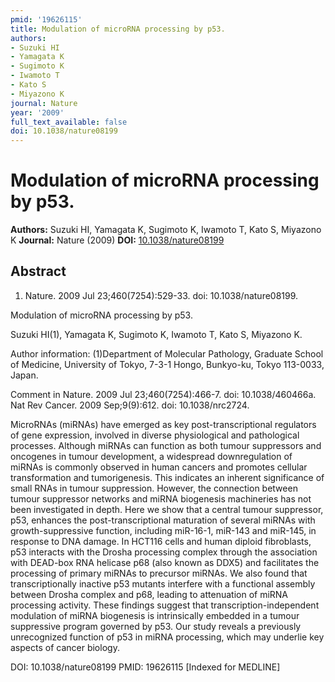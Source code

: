 ```yaml
---
pmid: '19626115'
title: Modulation of microRNA processing by p53.
authors:
- Suzuki HI
- Yamagata K
- Sugimoto K
- Iwamoto T
- Kato S
- Miyazono K
journal: Nature
year: '2009'
full_text_available: false
doi: 10.1038/nature08199
---
```


# Modulation of microRNA processing by p53.
**Authors:** Suzuki HI, Yamagata K, Sugimoto K, Iwamoto T, Kato S, Miyazono K
**Journal:** Nature (2009)
**DOI:** [10.1038/nature08199](https://doi.org/10.1038/nature08199)

## Abstract

1. Nature. 2009 Jul 23;460(7254):529-33. doi: 10.1038/nature08199.

Modulation of microRNA processing by p53.

Suzuki HI(1), Yamagata K, Sugimoto K, Iwamoto T, Kato S, Miyazono K.

Author information:
(1)Department of Molecular Pathology, Graduate School of Medicine, University of 
Tokyo, 7-3-1 Hongo, Bunkyo-ku, Tokyo 113-0033, Japan.

Comment in
    Nature. 2009 Jul 23;460(7254):466-7. doi: 10.1038/460466a.
    Nat Rev Cancer. 2009 Sep;9(9):612. doi: 10.1038/nrc2724.

MicroRNAs (miRNAs) have emerged as key post-transcriptional regulators of gene 
expression, involved in diverse physiological and pathological processes. 
Although miRNAs can function as both tumour suppressors and oncogenes in tumour 
development, a widespread downregulation of miRNAs is commonly observed in human 
cancers and promotes cellular transformation and tumorigenesis. This indicates 
an inherent significance of small RNAs in tumour suppression. However, the 
connection between tumour suppressor networks and miRNA biogenesis machineries 
has not been investigated in depth. Here we show that a central tumour 
suppressor, p53, enhances the post-transcriptional maturation of several miRNAs 
with growth-suppressive function, including miR-16-1, miR-143 and miR-145, in 
response to DNA damage. In HCT116 cells and human diploid fibroblasts, p53 
interacts with the Drosha processing complex through the association with 
DEAD-box RNA helicase p68 (also known as DDX5) and facilitates the processing of 
primary miRNAs to precursor miRNAs. We also found that transcriptionally 
inactive p53 mutants interfere with a functional assembly between Drosha complex 
and p68, leading to attenuation of miRNA processing activity. These findings 
suggest that transcription-independent modulation of miRNA biogenesis is 
intrinsically embedded in a tumour suppressive program governed by p53. Our 
study reveals a previously unrecognized function of p53 in miRNA processing, 
which may underlie key aspects of cancer biology.

DOI: 10.1038/nature08199
PMID: 19626115 [Indexed for MEDLINE]
